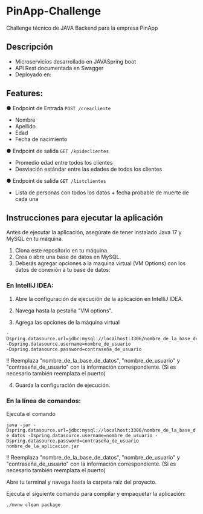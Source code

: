 # PinApp-Challenge
Challenge técnico de JAVA Backend para la empresa PinApp

## Descripción

- Microservicios desarrollado en JAVASpring boot
- API Rest documentada en Swagger
- Deployado en: 

## Features:
● Endpoint de Entrada ```POST /creacliente ```
- Nombre
- Apellido
- Edad
- Fecha de nacimiento

● Endpoint de salida ``` GET /kpideclientes ```
- Promedio edad entre todos los clientes
- Desviación estándar entre las edades de todos los clientes

● Endpoint de salida ``` GET /listclientes ```
- Lista de personas con todos los datos + fecha probable de muerte de cada una


## Instrucciones para ejecutar la aplicación

Antes de ejecutar la aplicación, asegúrate de tener instalado Java 17 y MySQL en tu máquina.

1. Clona este repositorio en tu máquina.
2. Crea o abre una base de datos en MySQL.
4. Deberás agregar opciones a la maquina virtual (VM Options) con los datos de conexión a tu base de datos:

### En IntelliJ IDEA:

1. Abre la configuración de ejecución de la aplicación en IntelliJ IDEA.

2. Navega hasta la pestaña "VM options".

3. Agrega las opciones de la máquina virtual 

```VM Options
-Dspring.datasource.url=jdbc:mysql://localhost:3306/nombre_de_la_base_de_datos 
-Dspring.datasource.username=nombre_de_usuario 
-Dspring.datasource.password=contraseña_de_usuario
```

!! Reemplaza "nombre_de_la_base_de_datos", "nombre_de_usuario" y "contraseña_de_usuario" con la información correspondiente. (Si es necesario también reemplaza el  puerto)

4. Guarda la configuración de ejecución.

### En la línea de comandos:

Ejecuta el comando 

`java -jar -Dspring.datasource.url=jdbc:mysql://localhost:3306/nombre_de_la_base_de_datos -Dspring.datasource.username=nombre_de_usuario -Dspring.datasource.password=contraseña_de_usuario nombre_de_la_aplicacion.jar` 

!! Reemplaza "nombre_de_la_base_de_datos", "nombre_de_usuario" y "contraseña_de_usuario" con la información correspondiente. (Si es necesario también reemplaza el  puerto)

Abre tu terminal y navega hasta la carpeta raíz del proyecto.

Ejecuta el siguiente comando para compilar y empaquetar la aplicación:

`
./mvnw clean package 
`

 
